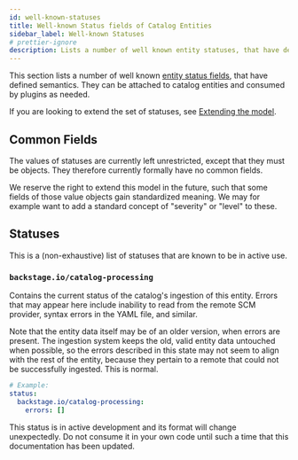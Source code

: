 ```yaml
---
id: well-known-statuses
title: Well-known Status fields of Catalog Entities
sidebar_label: Well-known Statuses
# prettier-ignore
description: Lists a number of well known entity statuses, that have defined semantics. They can be attached to catalog entities and consumed by plugins as needed.
---
```


This section lists a number of well known
[entity status fields](descriptor-format.md#common-to-all-kinds-status), that
have defined semantics. They can be attached to catalog entities and consumed by
plugins as needed.

If you are looking to extend the set of statuses, see
[Extending the model](extending-the-model.md).

## Common Fields

The values of statuses are currently left unrestricted, except that they must be
objects. They therefore currently formally have no common fields.

We reserve the right to extend this model in the future, such that some fields
of those value objects gain standardized meaning. We may for example want to add
a standard concept of "severity" or "level" to these.

## Statuses

This is a (non-exhaustive) list of statuses that are known to be in active use.

### `backstage.io/catalog-processing`

Contains the current status of the catalog's ingestion of this entity. Errors
that may appear here include inability to read from the remote SCM provider,
syntax errors in the YAML file, and similar.

Note that the entity data itself may be of an older version, when errors are
present. The ingestion system keeps the old, valid entity data untouched when
possible, so the errors described in this state may not seem to align with the
rest of the entity, because they pertain to a remote that could not be
successfully ingested. This is normal.

```yaml
# Example:
status:
  backstage.io/catalog-processing:
    errors: []
```

This status is in active development and its format will change unexpectedly. Do
not consume it in your own code until such a time that this documentation has
been updated.
